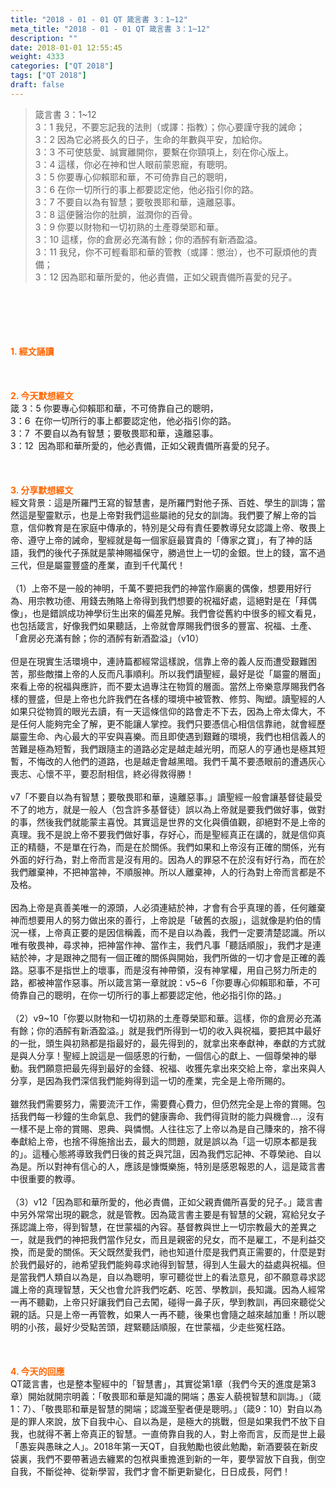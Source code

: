 ```yaml
---
title: "2018 - 01 - 01 QT 箴言書 3：1~12"
meta_title: "2018 - 01 - 01 QT 箴言書 3：1~12"
description: ""
date: 2018-01-01 12:55:45
weight: 4333
categories: ["QT 2018"]
tags: ["QT 2018"]
draft: false
---
```


<blockquote>箴言書 3：1~12<br />
3：1 我兒，不要忘記我的法則（或譯：指教）；你心要謹守我的誡命；<br />
3：2 因為它必將長久的日子，生命的年數與平安，加給你。<br />
3：3 不可使慈愛、誠實離開你，要繫在你頸項上，刻在你心版上。<br />
3：4 這樣，你必在神和世人眼前蒙恩寵，有聰明。<br />
3：5 你要專心仰賴耶和華，不可倚靠自己的聰明，<br />
3：6 在你一切所行的事上都要認定他，他必指引你的路。<br />
3：7 不要自以為有智慧；要敬畏耶和華，遠離惡事。<br />
3：8 這便醫治你的肚臍，滋潤你的百骨。<br />
3：9 你要以財物和一切初熟的土產尊榮耶和華。<br />
3：10 這樣，你的倉房必充滿有餘；你的酒醡有新酒盈溢。<br />
3：11 我兒，你不可輕看耶和華的管教（或譯：懲治），也不可厭煩他的責備；<br />
3：12 因為耶和華所愛的，他必責備，正如父親責備所喜愛的兒子。</blockquote><br />
&nbsp;<br />
<br />
&nbsp;<br />
<br />
<span style="color: #ff6600;"><strong>1. </strong><strong>經文誦讀</strong></span><br />
<br />
<span style="color: #ff6600;"><strong> </strong></span><br />
<br />
<span style="color: #ff6600;"><strong>2. 今天默想</strong><strong>經文<br />
</strong></span>箴 3：5 你要專心仰賴耶和華，不可倚靠自己的聰明，<br />
3：6  在你一切所行的事上都要認定他，他必指引你的路。<br />
3：7  不要自以為有智慧；要敬畏耶和華，遠離惡事。<br />
3：12  因為耶和華所愛的，他必責備，正如父親責備所喜愛的兒子。<br />
<br />
&nbsp;<br />
<br />
<span style="color: #ff6600;"><strong>3. 分享默想經文<br />
</strong></span>經文背景：這是所羅門王寫的智慧書，是所羅門對他子孫、百姓、學生的訓誨；當然這是聖靈默示，也是上帝對我們這些屬祂的兒女的訓誨。我們要了解上帝的旨意，信仰教育是在家庭中傳承的，特別是父母有責任要教導兒女認識上帝、敬畏上帝、遵守上帝的誡命，聖經就是每一個家庭最寶貴的「傳家之寶」，有了神的話語，我們的後代子孫就是蒙神賜福保守，勝過世上一切的金銀。世上的錢，富不過三代，但是屬靈豐盛的產業，直到千代萬代！<br />
<br />
（1）上帝不是一般的神明，千萬不要把我們的神當作廟裏的偶像，想要用好行為、用宗教功德、用錢去賄賂上帝得到我們想要的祝福好處，這絕對是在「拜偶像」，也是錯誤成功神學衍生出來的偏差見解。我們會從舊約中很多的經文看見，也包括箴言，好像我們如果聽話，上帝就會厚賜我們很多的豐富、祝福、土產、「倉房必充滿有餘；你的酒醡有新酒盈溢」（v10）<br />
<br />
但是在現實生活環境中，連詩篇都經常這樣說，信靠上帝的義人反而遭受艱難困苦，那些敵擋上帝的人反而凡事順利。所以我們讀聖經，最好是從「屬靈的層面」來看上帝的祝福與應許，而不要太過專注在物質的層面。當然上帝樂意厚賜我們各樣的豐盛，但是上帝也允許我們在各樣的環境中被管教、修剪、陶塑。讀聖經的人如果只從物質的眼光去讀，有一天這條信仰的路會走不下去，因為上帝太偉大，不是任何人能夠完全了解，更不能讓人掌控。我們只要憑信心相信信靠祂，就會經歷屬靈生命、內心最大的平安與喜樂。而且即使遇到艱難的環境，我們也相信義人的苦難是極為短暫，我們跟隨主的道路必定是越走越光明，而惡人的亨通也是極其短暫，不悔改的人他們的道路，也是越走會越黑暗。我們千萬不要憑眼前的遭遇灰心喪志、心懷不平，要忍耐相信，終必得救得勝！<br />
<br />
v7「不要自以為有智慧；要敬畏耶和華，遠離惡事。」讀聖經一般會讓基督徒最受不了的地方，就是一般人（包含許多基督徒）誤以為上帝就是要我們做好事，做對的事，然後我們就能蒙主喜悅。其實這是世界的文化與價值觀，卻絕對不是上帝的真理。我不是說上帝不要我們做好事，存好心，而是聖經真正在講的，就是信仰真正的精髓，不是單在行為，而是在於關係。我們如果和上帝沒有正確的關係，光有外面的好行為，對上帝而言是沒有用的。因為人的罪惡不在於沒有好行為，而在於我們離棄神，不把神當神，不順服神。所以人離棄神，人的行為對上帝而言都是不及格。<br />
<br />
因為上帝是真善美唯一的源頭，人必須連結於神，才會有合乎真理的善，任何離棄神而想要用人的努力做出來的善行，上帝說是「破舊的衣服」，這就像是約伯的情況一樣，上帝真正要的是因信稱義，而不是自以為義，我們一定要清楚認識。所以唯有敬畏神，尋求神，把神當作神、當作主，我們凡事「聽話順服」，我們才是連結於神，才是跟神之間有一個正確的關係與開始，我們所做的一切才會是正確的義路。惡事不是指世上的壞事，而是沒有神帶領，沒有神掌權，用自己努力所走的路，都被神當作惡事。所以箴言第一章就說：v5~6「你要專心仰賴耶和華，不可倚靠自己的聰明，在你一切所行的事上都要認定他，他必指引你的路。」<br />
<br />
（2）v9~10「你要以財物和一切初熟的土產尊榮耶和華。這樣，你的倉房必充滿有餘；你的酒醡有新酒盈溢。」就是我們所得到一切的收入與祝福，要把其中最好的一批，頭生與初熟都是指最好的，最先得到的，就拿出來奉獻神，奉獻的方式就是與人分享！聖經上說這是一個感恩的行動，一個信心的獻上、一個尊榮神的舉動。我們願意把最先得到最好的金錢、祝福、收獲先拿出來交給上帝，拿出來與人分享，是因為我們深信我們能夠得到這一切的產業，完全是上帝所賜的。<br />
<br />
雖然我們需要努力，需要流汗工作，需要費心費力，但仍然完全是上帝的賞賜。包括我們每一秒鐘的生命氣息、我們的健康壽命、我們得貨財的能力與機會…，沒有一樣不是上帝的賞賜、恩典、與憐憫。人往往忘了上帝以為是自己賺來的，捨不得奉獻給上帝，也捨不得施捨出去，最大的問題，就是誤以為「這一切原本都是我的」。這種心態將導致我們日後的貧乏與咒詛，因為我們忘記神、不尊榮祂、自以為是。所以對神有信心的人，應該是慷慨樂施，特別是感恩報恩的人，這是箴言書中很重要的教導。<br />
<br />
（3）v12「因為耶和華所愛的，他必責備，正如父親責備所喜愛的兒子。」箴言書中另外常常出現的觀念，就是管教。因為箴言書主要是有智慧的父親，寫給兒女子孫認識上帝，得到智慧，在世蒙福的內容。基督教與世上一切宗教最大的差異之一，就是我們的神把我們當作兒女，而且是親密的兒女，而不是雇工，不是利益交換，而是愛的關係。天父既然愛我們，祂也知道什麼是我們真正需要的，什麼是對於我們最好的，祂希望我們能夠尋求祂得到智慧，得到人生最大的益處與祝福。但是當我們人類自以為是，自以為聰明，寧可聽從世上的看法意見，卻不願意尋求認識上帝的真理智慧，天父也會允許我們吃虧、吃苦、學教訓，長知識。因為人經常一再不聽勸，上帝只好讓我們自己去闖，碰得一鼻子灰，學到教訓，再回來聽從父親的話。只是上帝一再管教，如果人一再不聽，後果也會隨之越來越加重！所以聰明的小孩，最好少受點苦頭，趕緊聽話順服，在世蒙福，少走些冤枉路。<br />
<br />
&nbsp;<br />
<br />
<span style="color: #ff6600;"><strong>4. 今天的回應<br />
</strong></span>QT箴言書，也是整本聖經中的「智慧書」，其實從第1章（我們今天的進度是第3章）開始就開宗明義：「敬畏耶和華是知識的開端；愚妄人藐視智慧和訓誨。」（箴1：7）、「敬畏耶和華是智慧的開端；認識至聖者便是聰明。」（箴9：10）對自以為是的罪人來說，放下自我中心、自以為是，是極大的挑戰，但是如果我們不放下自我，也就得不著上帝真正的智慧。一直倚靠自我的人，對上帝而言，反而是世上最「愚妄與愚昧之人」。2018年第一天QT，自我勉勵也彼此勉勵，新酒要裝在新皮袋裏，我們不要帶著過去纏累的包袱與重擔進到新的一年，要學習放下自我，倒空自我，不斷從神、從新學習，我們才會不斷更新變化，日日成長，阿們！<br />
<br />
&nbsp;
        